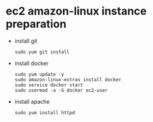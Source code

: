 # ec2 amazon-linux instance preparation 

* install git 
  ```
  sudo yum git install
  ```
* install docker
  ```
  sudo yum update -y
  sudo amazon-linux-extras install docker
  sudo service docker start
  sudo usermod -a -G docker ec2-user
  ```
* install apache 
  ```
  sudo yum install httpd
  ```

